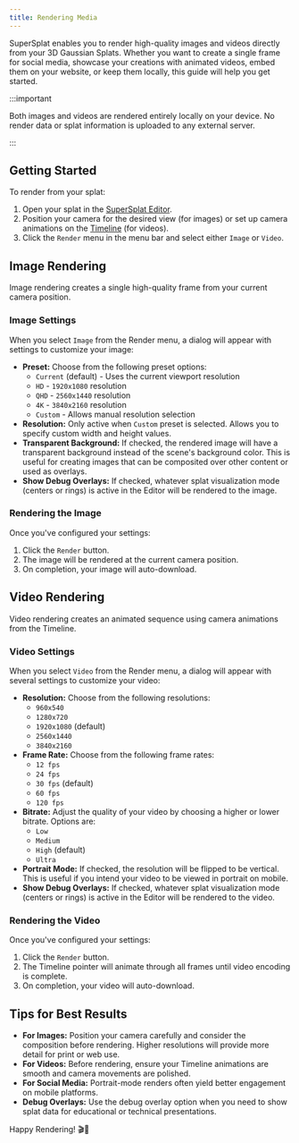 ```yaml
---
title: Rendering Media
---
```


SuperSplat enables you to render high-quality images and videos directly from your 3D Gaussian Splats. Whether you want to create a single frame for social media, showcase your creations with animated videos, embed them on your website, or keep them locally, this guide will help you get started.

:::important

Both images and videos are rendered entirely locally on your device. No render data or splat information is uploaded to any external server.

:::

## Getting Started

To render from your splat:

1. Open your splat in the [SuperSplat Editor](https://superspl.at/editor).
2. Position your camera for the desired view (for images) or set up camera animations on the [Timeline](timeline.md) (for videos).
3. Click the `Render` menu in the menu bar and select either `Image` or `Video`.

## Image Rendering

Image rendering creates a single high-quality frame from your current camera position.

### Image Settings

When you select `Image` from the Render menu, a dialog will appear with settings to customize your image:

- **Preset:** Choose from the following preset options:
  - `Current` (default) - Uses the current viewport resolution
  - `HD` - `1920x1080` resolution
  - `QHD` - `2560x1440` resolution  
  - `4K` - `3840x2160` resolution
  - `Custom` - Allows manual resolution selection
- **Resolution:** Only active when `Custom` preset is selected. Allows you to specify custom width and height values.
- **Transparent Background:** If checked, the rendered image will have a transparent background instead of the scene's background color. This is useful for creating images that can be composited over other content or used as overlays.
- **Show Debug Overlays:** If checked, whatever splat visualization mode (centers or rings) is active in the Editor will be rendered to the image.

### Rendering the Image

Once you've configured your settings:

1. Click the `Render` button.
2. The image will be rendered at the current camera position.
3. On completion, your image will auto-download.

## Video Rendering

Video rendering creates an animated sequence using camera animations from the Timeline.

### Video Settings

When you select `Video` from the Render menu, a dialog will appear with several settings to customize your video:

- **Resolution:** Choose from the following resolutions:
  - `960x540`
  - `1280x720`
  - `1920x1080` (default)
  - `2560x1440`
  - `3840x2160`
- **Frame Rate:** Choose from the following frame rates:
  - `12 fps`
  - `24 fps`
  - `30 fps` (default)
  - `60 fps`
  - `120 fps`
- **Bitrate:** Adjust the quality of your video by choosing a higher or lower bitrate. Options are:
  - `Low`
  - `Medium`
  - `High` (default)
  - `Ultra`
- **Portrait Mode:** If checked, the resolution will be flipped to be vertical. This is useful if you intend your video to be viewed in portrait on mobile.
- **Show Debug Overlays:** If checked, whatever splat visualization mode (centers or rings) is active in the Editor will be rendered to the video.

### Rendering the Video

Once you've configured your settings:

1. Click the `Render` button.
2. The Timeline pointer will animate through all frames until video encoding is complete.
3. On completion, your video will auto-download.

## Tips for Best Results

- **For Images:** Position your camera carefully and consider the composition before rendering. Higher resolutions will provide more detail for print or web use.
- **For Videos:** Before rendering, ensure your Timeline animations are smooth and camera movements are polished.
- **For Social Media:** Portrait-mode renders often yield better engagement on mobile platforms.
- **Debug Overlays:** Use the debug overlay option when you need to show splat data for educational or technical presentations.

Happy Rendering! 🎬📸
